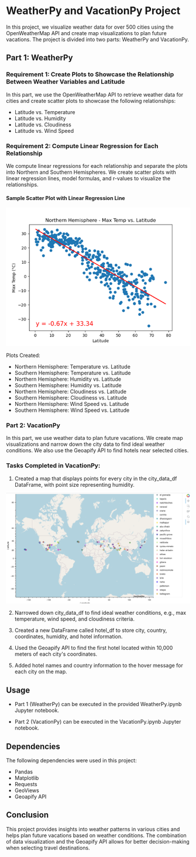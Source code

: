 # WeatherPy and VacationPy Project

In this project, we visualize weather data for over 500 cities using the OpenWeatherMap API and create map visualizations to plan future vacations. The project is divided into two parts: WeatherPy and VacationPy.

## Part 1: WeatherPy

### Requirement 1: Create Plots to Showcase the Relationship Between Weather Variables and Latitude

In this part, we use the OpenWeatherMap API to retrieve weather data for cities and create scatter plots to showcase the following relationships:

- Latitude vs. Temperature
- Latitude vs. Humidity
- Latitude vs. Cloudiness
- Latitude vs. Wind Speed

### Requirement 2: Compute Linear Regression for Each Relationship

We compute linear regressions for each relationship and separate the plots into Northern and Southern Hemispheres. We create scatter plots with linear regression lines, model formulas, and r-values to visualize the relationships.

#### Sample Scatter Plot with Linear Regression Line
![Sample Scatter Plot](/output_data/northern_lat_vs_temp.png)

Plots Created:
- Northern Hemisphere: Temperature vs. Latitude
- Southern Hemisphere: Temperature vs. Latitude
- Northern Hemisphere: Humidity vs. Latitude
- Southern Hemisphere: Humidity vs. Latitude
- Northern Hemisphere: Cloudiness vs. Latitude
- Southern Hemisphere: Cloudiness vs. Latitude
- Northern Hemisphere: Wind Speed vs. Latitude
- Southern Hemisphere: Wind Speed vs. Latitude

### Part 2: VacationPy

In this part, we use weather data to plan future vacations. We create map visualizations and narrow down the city data to find ideal weather conditions. We also use the Geoapify API to find hotels near selected cities.

### Tasks Completed in VacationPy:

1. Created a map that displays points for every city in the city_data_df DataFrame, with point size representing humidity.

![Humidity Map](/output_data/a.png)

2. Narrowed down city_data_df to find ideal weather conditions, e.g., max temperature, wind speed, and cloudiness criteria.

3. Created a new DataFrame called hotel_df to store city, country, coordinates, humidity, and hotel information.

4. Used the Geoapify API to find the first hotel located within 10,000 meters of each city's coordinates.

5. Added hotel names and country information to the hover message for each city on the map.

## Usage

- Part 1 (WeatherPy) can be executed in the provided WeatherPy.ipynb Jupyter notebook.

- Part 2 (VacationPy) can be executed in the VacationPy.ipynb Jupyter notebook.

## Dependencies

The following dependencies were used in this project:

- Pandas
- Matplotlib
- Requests
- GeoViews
- Geoapify API

## Conclusion

This project provides insights into weather patterns in various cities and helps plan future vacations based on weather conditions. The combination of data visualization and the Geoapify API allows for better decision-making when selecting travel destinations.
